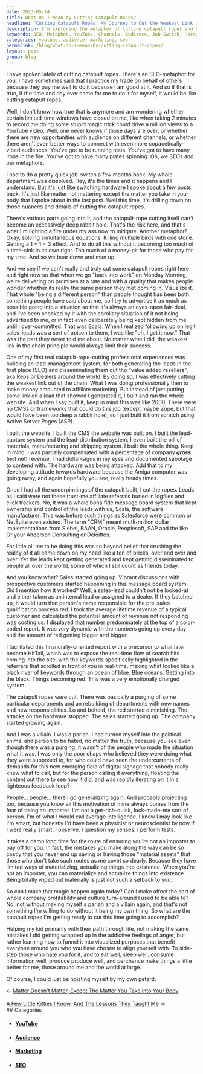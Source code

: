 ```yaml
---
date: 2023-05-14
title: What Do I Mean by Cutting Catapult Ropes?
headline: "Cutting Catapult Ropes: My Journey to Cut the Weakest Link and Achieve Success"
description: I'm exploring the metaphor of cutting catapult ropes and how it relates to my professional trade. I'm reflecting on the opportunities available to me, the challenges I face, and my experiences with cutting catapult ropes in the past. I'm looking to make a positive difference in my own life, the lives of those around me, and the world at large.
keywords: SEO, Metaphor, YouTube, Channels, Audience, Job-Switch, Hardware, Nuances, Details, Catapult, Ropes, Lead-Management, System, Generating, Disseminating, Affiliate, Marketing, CMS, Framework, Zope, Active Server Pages, ASP, Gross, Revenue, Bill of Materials, Manufacturing, Shipping, Salesforce, NetSuite, CRM, Siebel, BAAN, Oracle, Peoplesoft, SAP, Anderson
categories: youtube, audience, marketing, seo
permalink: /blog/what-do-i-mean-by-cutting-catapult-ropes/
layout: post
group: blog
---
```



I have spoken lately of cutting catapult ropes. There's an SEO-metaphor for
you. I have sometimes said that I practice my trade on behalf of others because
they pay me well to do it because I am good at it. And so if that is true, if
the time and day ever came for me to do it for myself, it would be like cutting
catapult ropes.

Well, I don't know how true that is anymore and am wondering whether certain
limited-time windows have closed on me, like when taking 2 minutes to record me
doing some stupid magic trick could drive a million views to a YouTube video.
Well, one never knows if those days are over, or whether there are new
opportunities with audience on different channels, or whether there aren't even
better ways to connect with even more copacetically-vibed audiences. You've got
to be running tests. You've got to have many irons in the fire. You've got to
have many plates spinning. Oh, we SEOs and our metaphors.

I had to do a pretty quick job-switch a few months back. My whole department
was dissolved. Hey, it's the times and it happens and I understand. But it's
just like switching hardware I spoke about a few posts back. It's just like
matter not mattering except the matter you take in your body that I spoke about
in the last post. Well this time, it's drilling down on those nuances and
details of cutting the catapult ropes.

There's various parts going into it, and the catapult-rope cutting itself can't
become an excessively deep rabbit hole. That's the risk here, and that's what
I'm lighting a fire under my ass now to mitigate. Another metaphor? Okay,
solving simultaneous equations. Killing multiple birds with one stone. Getting
a 1 + 1 = 3 effect. And to do all this without it becoming too much of a
time-sink in its own right. Too much of a money-pit for those who pay for my
time. And so we bear down and man up.

And we see if we can't really and truly cut some catapult ropes right here and
right now so that when we go "back into work" on Monday Morning, we're
delivering on promises at a rate and with a quality that makes people wonder
whether its really the same person they met coming in. Visualize it. That whole
"being a different person" than people thought has been both something people
have said about me, so I try to advertise it as much as possible going into a
situation so that it's always an eyes-open fair-deal, and I've been shocked by
it with the corollary situation of it not being advertised to me, or in fact
even deliberately being kept hidden from me until I over-committed. That was
Scala. When I realized following up on legit sales-leads was a sort of poison
to them, I was like "oh, I get it now." That was the part they never told me
about. No matter what I did, the weakest link in the chain principle would
always limit their success.

One of my first real catapult-rope-cutting professional experiences was
building an lead-management system, for both generating the leads in the first
place (SEO) and disseminating them out tho "value added resellers", aka Reps or
Dealers around the world. By doing so, I was effectively cutting the weakest
link out of the chain. What I was doing professionally then to make money
amounted to affiliate marketing. But instead of just putting some link on a
lead that showed I generated it, I built and ran the whole website. And when I
say built it, keep in mind this was like 2000. There were no CMSs or frameworks
that could do this job (except maybe Zope, but that would have been too deep a
rabbit hole), so I just built it from scratch using Active Server Pages (ASP).

I built the website. I built the CMS the website was built on. I built the
lead-capture system and the lead-distribution system. I even built the bill of
materials, manufacturing and shipping system. I built the whole thing. Keep in
mind, I was partially compensated with a percentage of company ***gross*** (not
net) revenue. I had dollar-signs in my eyes and documented sabotage to contend
with. The hardware was being attacked. Add that to my developing attitude
towards hardware because the Amiga computer was going away, and again hopefully
you see, really heady times.

Once I had all the underpinnings of the catapult built, I cut the ropes. Leads
as I said were not these trust-me affiliate referrals buried in logfiles and
click trackers. No, it was a whole bona fide message board system that kept
ownership and control of the leads with us, Scala, the software manufacturer. 
This was before such things as Salesforce were common or NetSuite even existed.
The term "CRM" meant mutli-million dollar implementations from Siebel, BAAN,
Oracle, Peoplesoft, SAP and the like. Or your Anderson Consulting or Deloittes.

For little ol' me to be doing this was so beyond belief that crushing the
reality of it all came down on my head like a ton of bricks, over and over and
over. Yet the leads kept getting generated and kept getting disseminated to
people all over the world, some of which I still count as friends today.

And you know what? Sales started going up. Vibrant discussions with prospective
customers started happening in this message board system. Did I mention how it
worked? Well, a sales-lead couldn't not be looked-at and either taken as an
internal lead or assigned to a dealer. If they batched up, it would turn that
person's name responsible for the pre-sales qualification process red. I took
the average lifetime revenue of a typical customer and calculated the potential
amount of revenue not responding was costing us. I displayed that number
predominately at the top of a color-coded report. It was very dynamic with the
numbers going up every day and the amount of red getting bigger and bigger.

I facilitated this financially-oriented report with a precursor to what later
became HitTail, which was to expose the real-time flow of search hits coming
into the site, with the keywords specifically highlighted in the referrers that
scrolled in front of you in real-time, making what looked like a black river of
keywords through an ocean of blue. Blue oceans. Getting into the black. Things
becoming red. This was a very emotionally charged system.

The catapult ropes were cut. There was basically a purging of some particular
departments and an rebuilding of departments with new names and new
responsibilities. Lo and behold, the red started diminishing. The attacks on
the hardware stopped. The sales started going up. The company started growing
again. 

And I was a villain. I was a pariah. I had turned myself into the political
animal and person to be hated, no matter the truth, because you see even though
there was a purging, it wasn't of the people who made the situation what it
was. I was only the poor chaps who believed they were doing what they were
supposed to, for who could have seen the undercurrents of demands for this new
emerging field of digital signage that nobody really knew what to call, but for
the person calling it everything, floating the content out there to see how it
did, and was rapidly iterating on it in a righteous feedback loop?

People... people... there I go generalizing again. And probably projecting too,
because you know all this motivation of mine always comes from the fear of
being an imposter. I'm not a get-rich-quick, luck-made-me sort of person. I'm
of what I would call average intelligence. I know I may look like I'm smart,
but honestly I'd have been a physicist or neuroscientist by now if I were
really smart. I observe. I question my senses. I perform tests.

It takes a damn long time for the route of ensuring you're not an imposter to
pay off for you. In fact, the mistakes you make along the way can be so costly
that you never end up saving or having those "material assets" that those who
don't take such routes as me covet so dearly. Because they have limited ways of
materializing, actualizing things into existence. When you're not an imposter,
you can materialize and actualize things into existence. Being totally wiped
out materially is just not such a setback to you.

So can I make that magic happen again today? Can I make affect the sort of
whole company profitability and culture turn-around I used to be able to? No,
not without making myself a pariah and a villain again, and that's not
something I'm willing to do without it being my own thing. So what are the
catapult ropes I'm getting ready to cut this time going to accomplish?

Helping my kid primarily with their path through life, not making the same
mistakes I did getting wrapped up in the addictive feelings of anger, but
rather learning how to funnel it into visualized purposes that benefit everyone
around you who you have chosen to align yourself with. To side-step those who
hate you for it, and to eat well, sleep well, consume information well, produce
produce well, and perchance make things a little better for me, those around me
and the world at large.

Of course, I could just be hoisting myself by my own petard.













<div class="arrow-links"><div class="post-nav-prev"><span class="arrow">&larr;&nbsp;</span><a href="/blog/matter-doesn-t-matter-except-the-matter-you-take-into-your-body/">Matter Doesn't Matter, Except The Matter You Take Into Your Body</a></div> &nbsp; <div class="post-nav-next"><a href="/blog/a-few-little-kitties-i-know-and-the-lessons-they-taught-me/">A Few Little Kitties I Know, And The Lessons They Taught Me</a><span class="arrow">&nbsp;&rarr;</span></div></div>
## Categories

<ul>
<li><h4><a href='/youtube/'>YouTube</a></h4></li>
<li><h4><a href='/audience/'>Audience</a></h4></li>
<li><h4><a href='/marketing/'>Marketing</a></h4></li>
<li><h4><a href='/seo/'>SEO</a></h4></li></ul>